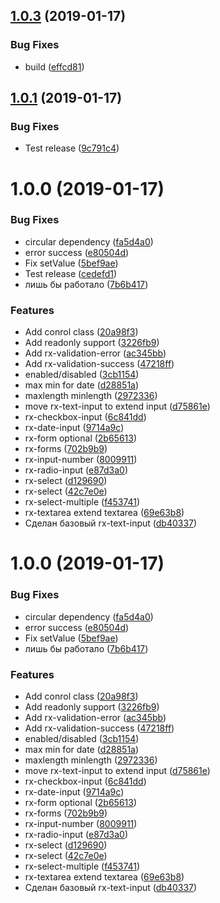 ## [1.0.3](https://github.com/0x6368656174/rx-forms/compare/v1.0.2...v1.0.3) (2019-01-17)


### Bug Fixes

* build ([effcd81](https://github.com/0x6368656174/rx-forms/commit/effcd81))

## [1.0.1](https://github.com/0x6368656174/rx-forms/compare/v1.0.0...v1.0.1) (2019-01-17)


### Bug Fixes

* Test release ([9c791c4](https://github.com/0x6368656174/rx-forms/commit/9c791c4))

# 1.0.0 (2019-01-17)


### Bug Fixes

* circular dependency ([fa5d4a0](https://github.com/0x6368656174/rx-forms/commit/fa5d4a0))
* error success ([e80504d](https://github.com/0x6368656174/rx-forms/commit/e80504d))
* Fix setValue ([5bef9ae](https://github.com/0x6368656174/rx-forms/commit/5bef9ae))
* Test release ([cedefd1](https://github.com/0x6368656174/rx-forms/commit/cedefd1))
* лишь бы работало ([7b6b417](https://github.com/0x6368656174/rx-forms/commit/7b6b417))


### Features

* Add conrol class ([20a98f3](https://github.com/0x6368656174/rx-forms/commit/20a98f3))
* Add readonly support ([3226fb9](https://github.com/0x6368656174/rx-forms/commit/3226fb9))
* Add rx-validation-error ([ac345bb](https://github.com/0x6368656174/rx-forms/commit/ac345bb))
* Add rx-validation-success ([47218ff](https://github.com/0x6368656174/rx-forms/commit/47218ff))
* enabled/disabled ([3cb1154](https://github.com/0x6368656174/rx-forms/commit/3cb1154))
* max min for date ([d28851a](https://github.com/0x6368656174/rx-forms/commit/d28851a))
* maxlength minlength ([2972336](https://github.com/0x6368656174/rx-forms/commit/2972336))
* move rx-text-input to extend input ([d75861e](https://github.com/0x6368656174/rx-forms/commit/d75861e))
* rx-checkbox-input ([6c841dd](https://github.com/0x6368656174/rx-forms/commit/6c841dd))
* rx-date-input ([9714a9c](https://github.com/0x6368656174/rx-forms/commit/9714a9c))
* rx-form optional ([2b65613](https://github.com/0x6368656174/rx-forms/commit/2b65613))
* rx-forms ([702b9b9](https://github.com/0x6368656174/rx-forms/commit/702b9b9))
* rx-input-number ([8009911](https://github.com/0x6368656174/rx-forms/commit/8009911))
* rx-radio-input ([e87d3a0](https://github.com/0x6368656174/rx-forms/commit/e87d3a0))
* rx-select ([d129690](https://github.com/0x6368656174/rx-forms/commit/d129690))
* rx-select ([42c7e0e](https://github.com/0x6368656174/rx-forms/commit/42c7e0e))
* rx-select-multiple ([f453741](https://github.com/0x6368656174/rx-forms/commit/f453741))
* rx-textarea extend textarea ([69e63b8](https://github.com/0x6368656174/rx-forms/commit/69e63b8))
* Сделан базовый rx-text-input ([db40337](https://github.com/0x6368656174/rx-forms/commit/db40337))

# 1.0.0 (2019-01-17)


### Bug Fixes

* circular dependency ([fa5d4a0](https://github.com/0x6368656174/rx-forms/commit/fa5d4a0))
* error success ([e80504d](https://github.com/0x6368656174/rx-forms/commit/e80504d))
* Fix setValue ([5bef9ae](https://github.com/0x6368656174/rx-forms/commit/5bef9ae))
* лишь бы работало ([7b6b417](https://github.com/0x6368656174/rx-forms/commit/7b6b417))


### Features

* Add conrol class ([20a98f3](https://github.com/0x6368656174/rx-forms/commit/20a98f3))
* Add readonly support ([3226fb9](https://github.com/0x6368656174/rx-forms/commit/3226fb9))
* Add rx-validation-error ([ac345bb](https://github.com/0x6368656174/rx-forms/commit/ac345bb))
* Add rx-validation-success ([47218ff](https://github.com/0x6368656174/rx-forms/commit/47218ff))
* enabled/disabled ([3cb1154](https://github.com/0x6368656174/rx-forms/commit/3cb1154))
* max min for date ([d28851a](https://github.com/0x6368656174/rx-forms/commit/d28851a))
* maxlength minlength ([2972336](https://github.com/0x6368656174/rx-forms/commit/2972336))
* move rx-text-input to extend input ([d75861e](https://github.com/0x6368656174/rx-forms/commit/d75861e))
* rx-checkbox-input ([6c841dd](https://github.com/0x6368656174/rx-forms/commit/6c841dd))
* rx-date-input ([9714a9c](https://github.com/0x6368656174/rx-forms/commit/9714a9c))
* rx-form optional ([2b65613](https://github.com/0x6368656174/rx-forms/commit/2b65613))
* rx-forms ([702b9b9](https://github.com/0x6368656174/rx-forms/commit/702b9b9))
* rx-input-number ([8009911](https://github.com/0x6368656174/rx-forms/commit/8009911))
* rx-radio-input ([e87d3a0](https://github.com/0x6368656174/rx-forms/commit/e87d3a0))
* rx-select ([d129690](https://github.com/0x6368656174/rx-forms/commit/d129690))
* rx-select ([42c7e0e](https://github.com/0x6368656174/rx-forms/commit/42c7e0e))
* rx-select-multiple ([f453741](https://github.com/0x6368656174/rx-forms/commit/f453741))
* rx-textarea extend textarea ([69e63b8](https://github.com/0x6368656174/rx-forms/commit/69e63b8))
* Сделан базовый rx-text-input ([db40337](https://github.com/0x6368656174/rx-forms/commit/db40337))
